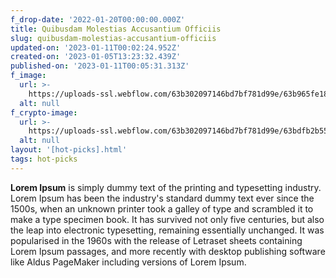 ```yaml
---
f_drop-date: '2022-01-20T00:00:00.000Z'
title: Quibusdam Molestias Accusantium Officiis
slug: quibusdam-molestias-accusantium-officiis
updated-on: '2023-01-11T00:02:24.952Z'
created-on: '2023-01-05T13:23:32.439Z'
published-on: '2023-01-11T00:05:31.313Z'
f_image:
  url: >-
    https://uploads-ssl.webflow.com/63b302097146bd7bf781d99e/63b965fe18d4e075be200818_ezgif.com-gif-maker.gif
  alt: null
f_crypto-image:
  url: >-
    https://uploads-ssl.webflow.com/63b302097146bd7bf781d99e/63bdfb2b55a65662225f5fbf_9297384_sol_blockchain_coins_cryptocurrency_crypto_icon.svg
  alt: null
layout: '[hot-picks].html'
tags: hot-picks
---
```


**Lorem Ipsum** is simply dummy text of the printing and typesetting industry. Lorem Ipsum has been the industry's standard dummy text ever since the 1500s, when an unknown printer took a galley of type and scrambled it to make a type specimen book. It has survived not only five centuries, but also the leap into electronic typesetting, remaining essentially unchanged. It was popularised in the 1960s with the release of Letraset sheets containing Lorem Ipsum passages, and more recently with desktop publishing software like Aldus PageMaker including versions of Lorem Ipsum.
